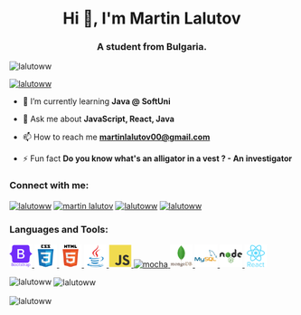 <h1 align="center">Hi 👋, I'm Martin Lalutov</h1>
<h3 align="center">A student from Bulgaria.</h3>

<p align="left"> <img src="https://komarev.com/ghpvc/?username=lalutoww&label=Profile%20views&color=0e75b6&style=flat" alt="lalutoww" /> </p>

<p align="left"> <a href="https://github.com/ryo-ma/github-profile-trophy"><img src="https://github-profile-trophy.vercel.app/?username=lalutoww" alt="lalutoww" /></a> </p>

- 🌱 I’m currently learning **Java @ SoftUni**

- 💬 Ask me about **JavaScript, React, Java**

- 📫 How to reach me **martinlalutov00@gmail.com**

- ⚡ Fun fact **Do you know what's an alligator in a vest ? - An investigator**

<h3 align="left">Connect with me:</h3>
<p align="left">
<a href="https://twitter.com/lalutoww" target="blank"><img align="center" src="https://raw.githubusercontent.com/rahuldkjain/github-profile-readme-generator/master/src/images/icons/Social/twitter.svg" alt="lalutoww" height="30" width="40" /></a>
<a href="https://linkedin.com/in/martin lalutov" target="blank"><img align="center" src="https://raw.githubusercontent.com/rahuldkjain/github-profile-readme-generator/master/src/images/icons/Social/linked-in-alt.svg" alt="martin lalutov" height="30" width="40" /></a>
<a href="https://stackoverflow.com/users/lalutoww" target="blank"><img align="center" src="https://raw.githubusercontent.com/rahuldkjain/github-profile-readme-generator/master/src/images/icons/Social/stack-overflow.svg" alt="lalutoww" height="30" width="40" /></a>
<a href="https://instagram.com/lalutoww" target="blank"><img align="center" src="https://raw.githubusercontent.com/rahuldkjain/github-profile-readme-generator/master/src/images/icons/Social/instagram.svg" alt="lalutoww" height="30" width="40" /></a>
</p>

<h3 align="left">Languages and Tools:</h3>
<p align="left"> <a href="https://getbootstrap.com" target="_blank" rel="noreferrer"> <img src="https://raw.githubusercontent.com/devicons/devicon/master/icons/bootstrap/bootstrap-plain-wordmark.svg" alt="bootstrap" width="40" height="40"/> </a> <a href="https://www.w3schools.com/css/" target="_blank" rel="noreferrer"> <img src="https://raw.githubusercontent.com/devicons/devicon/master/icons/css3/css3-original-wordmark.svg" alt="css3" width="40" height="40"/> </a> <a href="https://www.w3.org/html/" target="_blank" rel="noreferrer"> <img src="https://raw.githubusercontent.com/devicons/devicon/master/icons/html5/html5-original-wordmark.svg" alt="html5" width="40" height="40"/> </a> <a href="https://www.java.com" target="_blank" rel="noreferrer"> <img src="https://raw.githubusercontent.com/devicons/devicon/master/icons/java/java-original.svg" alt="java" width="40" height="40"/> </a> <a href="https://developer.mozilla.org/en-US/docs/Web/JavaScript" target="_blank" rel="noreferrer"> <img src="https://raw.githubusercontent.com/devicons/devicon/master/icons/javascript/javascript-original.svg" alt="javascript" width="40" height="40"/> </a> <a href="https://mochajs.org" target="_blank" rel="noreferrer"> <img src="https://www.vectorlogo.zone/logos/mochajs/mochajs-icon.svg" alt="mocha" width="40" height="40"/> </a> <a href="https://www.mongodb.com/" target="_blank" rel="noreferrer"> <img src="https://raw.githubusercontent.com/devicons/devicon/master/icons/mongodb/mongodb-original-wordmark.svg" alt="mongodb" width="40" height="40"/> </a> <a href="https://www.mysql.com/" target="_blank" rel="noreferrer"> <img src="https://raw.githubusercontent.com/devicons/devicon/master/icons/mysql/mysql-original-wordmark.svg" alt="mysql" width="40" height="40"/> </a> <a href="https://nodejs.org" target="_blank" rel="noreferrer"> <img src="https://raw.githubusercontent.com/devicons/devicon/master/icons/nodejs/nodejs-original-wordmark.svg" alt="nodejs" width="40" height="40"/> </a> <a href="https://reactjs.org/" target="_blank" rel="noreferrer"> <img src="https://raw.githubusercontent.com/devicons/devicon/master/icons/react/react-original-wordmark.svg" alt="react" width="40" height="40"/> </a> </p>

<p><img align="left" src="https://github-readme-stats.vercel.app/api/top-langs?username=lalutoww&show_icons=true&locale=en&layout=compact" alt="lalutoww" /></p>

<p>&nbsp;<img align="center" src="https://github-readme-stats.vercel.app/api?username=lalutoww&show_icons=true&locale=en" alt="lalutoww" /></p>

<p><img align="center" src="https://github-readme-streak-stats.herokuapp.com/?user=lalutoww&" alt="lalutoww" /></p>

